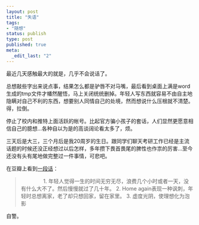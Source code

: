 ```yaml
---
layout: post
title: "失语"
tags: 
- "随想"
status: publish
type: post
published: true
meta: 
  _edit_last: "2"
---
```


最近几天感触最大的就是，几乎不会说话了。

总想敲些字出来说点事，结果怎么都是驴唇不对马嘴，最后看到桌面上满是word生成的tmp文件才幡然醒悟，马上关闭统统删掉。年轻人写东西就容易不由自主地隐瞒对自己不利的东西，想要别人同情自己的处境，然而想说什么压根就不清楚。得，拉倒。

停止了校内和推特上面活跃的帐号。比起官方骗小孩子的套话，人们显然更愿意相信自己的臆想…各种自以为是的高谈阔论看太多了，烦。

三天后是大三，三个月后是我20周岁的生日。跟同学们聊天考研工作已经是主流话题的时候还没正经想过以后怎样，多年攒下畏首畏尾的脾性也作祟的厉害…至今还没有头有尾地做完整过一件事情，可悲吧。

在豆瓣上看到<a href="http://music.douban.com/review/3106475/">一段话</a>：

<blockquote>　　　　
1. 年轻人觉得一生的时间无穷无尽，浪费几个小时或者一天，没有什么大不了。然后慢慢就过了几十年。 
2. Home again表现一种讽刺，年轻时总想离家，老了却只想回家，留在家里。 
3. 虚度光阴，使理想化为泡影
</blockquote>

自警。
